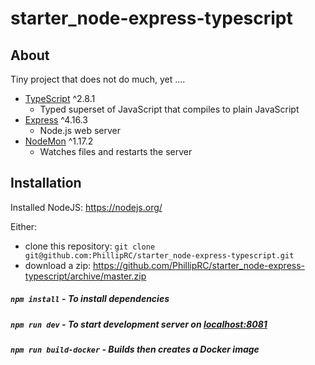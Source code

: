 # starter_node-express-typescript

## About

Tiny project that does not do much, yet ....

* [TypeScript](http://www.typescriptlang.org/) ^2.8.1
  * Typed superset of JavaScript that compiles to plain JavaScript
* [Express](http://expressjs.com/) ^4.16.3
  * Node.js web server
* [NodeMon](http://nodemon.io/) ^1.17.2
  * Watches files and restarts the server

## Installation

Installed NodeJS: https://nodejs.org/

Either:
* clone this repository: `git clone git@github.com:PhillipRC/starter_node-express-typescript.git`
* download a zip: https://github.com/PhillipRC/starter_node-express-typescript/archive/master.zip

##### `npm install` - To install dependencies

##### `npm run dev` - To start development server on [localhost:8081](http://localhost:8081)

##### `npm run build-docker` - Builds then creates a Docker image